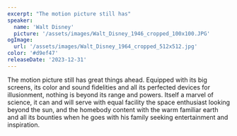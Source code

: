```yaml
---
excerpt: "The motion picture still has"
speaker:
  name: 'Walt Disney'
  picture: '/assets/images/Walt_Disney_1946_cropped_100x100.JPG'
ogImage:
  url: '/assets/images/Walt_Disney_1964_cropped_512x512.jpg'
color: '#d9ef47'
releaseDate: '2023-12-31'
---
```

The motion picture still has great things ahead. Equipped with its big screens, its color and sound fidelities and all its perfected devices for illusionment, nothing is beyond its range and powers. Itself a marvel of science, it can and will serve with equal facility the space enthusiast looking beyond the sun, and the homebody content with the warm familiar earth and all its bounties when he goes with his family seeking entertainment and inspiration.

